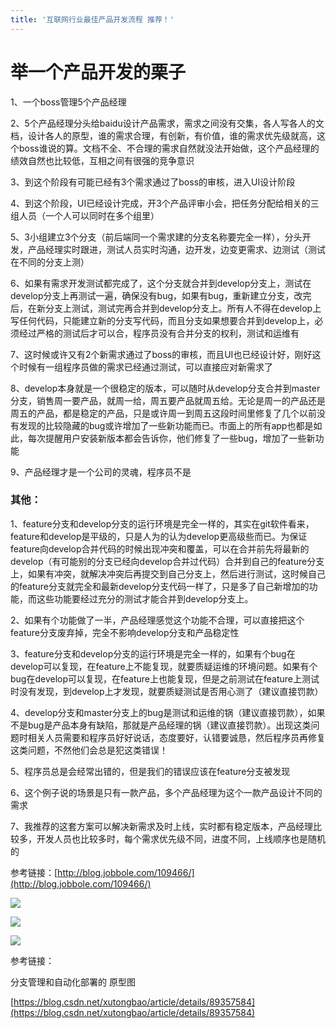 ```yaml
---
title: '互联网行业最佳产品开发流程 推荐！'
---   
```

# 举一个产品开发的**栗子**

1、一个boss管理5个产品经理

2、5个产品经理分头给baidu设计产品需求，需求之间没有交集，各人写各人的文档，设计各人的原型，谁的需求合理，有创新，有价值，谁的需求优先级就高，这个boss谁说的算。文档不全、不合理的需求自然就没法开始做，这个产品经理的绩效自然也比较低，互相之间有很强的竞争意识

3、到这个阶段有可能已经有3个需求通过了boss的审核，进入UI设计阶段

4、到这个阶段，UI已经设计完成，开3个产品评审小会，把任务分配给相关的三组人员（一个人可以同时在多个组里）

5、3小组建立3个分支（前后端同一个需求建的分支名称要完全一样），分头开发，产品经理实时跟进，测试人员实时沟通，边开发，边变更需求、边测试（测试在不同的分支上测）

6、如果有需求开发测试都完成了，这个分支就合并到develop分支上，测试在develop分支上再测试一遍，确保没有bug，如果有bug，重新建立分支，改完后，在新分支上测试，测试完再合并到develop分支上。所有人不得在develop上写任何代码，只能建立新的分支写代码，而且分支如果想要合并到develop上，必须经过严格的测试后才可以合，程序员没有合并分支的权利，测试和运维有

7、这时候或许又有2个新需求通过了boss的审核，而且UI也已经设计好，刚好这个时候有一组程序员做的需求已经通过测试，可以直接应对新需求了

8、develop本身就是一个很稳定的版本，可以随时从develop分支合并到master分支，销售周一要产品，就周一给，周五要产品就周五给。无论是周一的产品还是周五的产品，都是稳定的产品，只是或许周一到周五这段时间里修复了几个以前没有发现的比较隐藏的bug或许增加了一些新功能而已。市面上的所有app也都是如此，每次提醒用户安装新版本都会告诉你，他们修复了一些bug，增加了一些新功能

9、产品经理才是一个公司的灵魂，程序员不是

### 其他：

1、feature分支和develop分支的运行环境是完全一样的，其实在git软件看来，feature和develop是平级的，只是人为的认为develop更高级些而已。为保证feature向develop合并代码的时候出现冲突和覆盖，可以在合并前先将最新的develop（有可能别的分支已经向develop合并过代码）合并到自己的feature分支上，如果有冲突，就解决冲突后再提交到自己分支上，然后进行测试，这时候自己的feature分支就完全和最新develop分支代码一样了，只是多了自己新增加的功能，而这些功能要经过充分的测试才能合并到develop分支上。

2、如果有个功能做了一半，产品经理感觉这个功能不合理，可以直接把这个feature分支废弃掉，完全不影响develop分支和产品稳定性

3、feature分支和develop分支的运行环境是完全一样的，如果有个bug在develop可以复现，在feature上不能复现，就要质疑运维的环境问题。如果有个bug在develop可以复现，在feature上也能复现，但是之前测试在feature上测试时没有发现，到develop上才发现，就要质疑测试是否用心测了（建议直接罚款）

4、develop分支和master分支上的bug是测试和运维的锅（建议直接罚款），如果不是bug是产品本身有缺陷，那就是产品经理的锅（建议直接罚款）。出现这类问题时相关人员需要和程序员好好说话，态度要好，认错要诚恳，然后程序员再修复这类问题，不然他们会总是犯这类错误！

5、程序员总是会经常出错的，但是我们的错误应该在feature分支被发现

6、这个例子说的场景是只有一款产品，多个产品经理为这个一款产品设计不同的需求

7、我推荐的这套方案可以解决新需求及时上线，实时都有稳定版本，产品经理比较多，开发人员也比较多时，每个需求优先级不同，进度不同，上线顺序也是随机的

参考链接：[http://blog.jobbole.com/109466/](http://blog.jobbole.com/109466/)

![](https://img-blog.csdnimg.cn/20190307140555191.jpg)

![](https://img-blog.csdnimg.cn/20190307140611281.jpg)

![](https://img-blog.csdnimg.cn/20190307140629747.jpg)

参考链接：

分支管理和自动化部署的 原型图

[https://blog.csdn.net/xutongbao/article/details/89357584](https://blog.csdn.net/xutongbao/article/details/89357584)